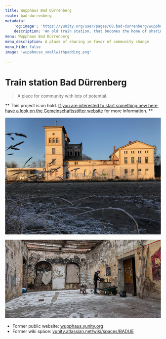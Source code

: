 ```yaml
---
title: Wupphaus Bad Dürrenberg
route: bad-durrenberg
metadata:
    'og:image': 'https://yunity.org/user/pages/60.bad-durrenberg/wupphouse_smallwithpadding.png'
    description: 'An old train station, that becomes the home of sharing culture'
menu: Wupphaus Bad Dürrenberg
menu_description: A place of sharing in favor of community change
menu_hide: false
image: 'wupphouse_smallwithpadding.png'

---
```


# Train station Bad Dürrenberg

> A place for community with lots of potential.

** This project is on hold. [If you are interested to start something new here, have a look on the Gemeinschaftsstifter website](https://www.gemeinschaftsstifter.info/badduerrenberg/) for more information. **

![](IMG_0277-2.jpg)

![](b-wupp-haus-190116.jpg)

* Former public website: [wupphaus.yunity.org](https://wupphaus.yunity.org/?target=_blank)
* Former wiki space: [yunity.atlassian.net/wiki/spaces/BADUE](https://yunity.atlassian.net/wiki/spaces/BADUE?target=_blank)

